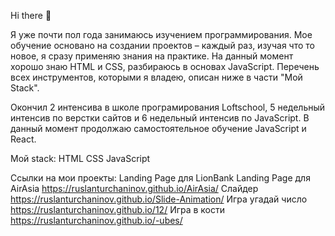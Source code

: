 Hi there 👋

Я уже почти пол года занимаюсь изучением программирования. Мое обучение основано на создании проектов – каждый раз, изучая что то новое, я сразу применяю знания на практике. На данный момент хорошо знаю HTML и CSS, разбираюсь в основах JavaScript. Перечень всех инструментов, которыми я владею, описан ниже в части "Мой Stack".

Окончил 2 интенсива в школе програмирования Loftschool, 5 недельный интенсив по верстки сайтов и 6 недельный интенсив по JavaScript. В данный момент продолжаю самостоятельное обучение JavaScript и React.

Мой stack:
HTML
CSS
JavaScript


Ссылки на мои проекты:
Landing Page для LionBank <link rel="dns-prefetch" href="https://ruslanturchaninov.github.io/Lion-Bank/">
Landing Page для AirAsia  https://ruslanturchaninov.github.io/AirAsia/
Слайдер                   https://ruslanturchaninov.github.io/Slide-Animation/
Игра угадай число         https://ruslanturchaninov.github.io/12/
Игра в кости             https://ruslanturchaninov.github.io/-ubes/
